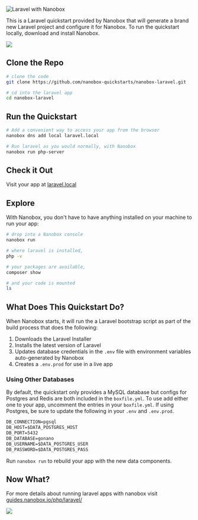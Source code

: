 ![Laravel with Nanobox](https://guides.nanobox.io/assets/quickstart-icons/laravel.png)

This is a Laravel quickstart provided by Nanobox that  will generate a brand new Laravel project and configure it for Nanobox. To run the quickstart locally, download and install Nanobox.

<a href="https://nanobox.io/download"><img src="https://guides.nanobox.io/assets/quickstart-icons/download.png" /></a>

## Clone the Repo

```bash
# clone the code
git clone https://github.com/nanobox-quickstarts/nanobox-laravel.git

# cd into the laravel app
cd nanobox-laravel
```

## Run the Quickstart

```bash
# Add a convenient way to access your app from the browser
nanobox dns add local laravel.local

# Run laravel as you would normally, with Nanobox
nanobox run php-server
```

## Check it Out

Visit your app at <a href="http://laravel.local" target="\_blank">laravel.local</a>

## Explore

With Nanobox, you don't have to have anything installed on your machine to run your app:

```bash
# drop into a Nanobox console
nanobox run

# where laravel is installed,
php -v

# your packages are available,
composer show

# and your code is mounted
ls
```

## What Does This Quickstart Do?
When Nanobox starts, it will run the a Laravel bootstrap script as part of the build process that does the following:

1. Downloads the Laravel Installer
2. Installs the latest version of Laravel
3. Updates database credentials in the `.env` file with environment variables auto-generated by Nanobox
4. Creates a `.env.prod` for use in a live app

### Using Other Databases
By default, the quickstart only provides a MySQL database but configs for Postgres and Redis are both included in the `boxfile.yml`. To use add either one to your app, uncomment the entries in your `boxfile.yml`. If using Postgres, be sure to update the following in your `.env` and `.env.prod`.

```txt
DB_CONNECTION=pgsql
DB_HOST=$DATA_POSTGRES_HOST
DB_PORT=5432
DB_DATABASE=gonano
DB_USERNAME=$DATA_POSTGRES_USER
DB_PASSWORD=$DATA_POSTGRES_PASS
```

Run `nanobox run` to rebuild your app with the new data components.

## Now What?
For more details about running laravel apps with nanobox visit [guides.nanobox.io/php/laravel/](https://guides.nanobox.io/php/laravel/)

<a href="https://nanobox.io"><img src="https://guides.nanobox.io/assets/quickstart-icons/footer.png" /></a>
